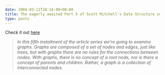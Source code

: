```yaml
---
date: 2004-03-11T20:16:00+00:00
title: The eagerly awaited Part 5 of Scott Mitchell's Data Structure series is now live
type: posts
---
```

Check it out [here](https://msdn.microsoft.com/vcsharp/default.aspx?pull=/library/en-us/dv_vstechart/html/datastructures_guide5.asp)

> _In this fifth installment of the article series we're going to examine graphs. Graphs are composed of a set of nodes and edges, just like trees, but with graphs there are no rules for the connections between nodes. With graphs, there is no concept of a root node, nor is there a concept of parents and children. Rather, a graph is a collection of interconnected nodes._
